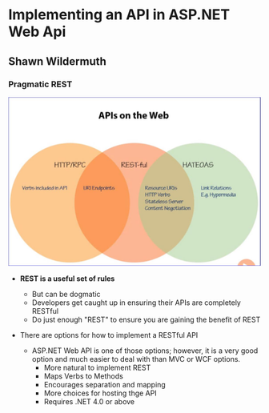 # Implementing an API in ASP.NET Web Api

## Shawn Wildermuth

### Pragmatic REST

![API's on the Web](APIsOntheWeb.jpg)

- **REST is a useful set of rules**
  - But can be dogmatic
  - Developers get caught up in ensuring their APIs are completely RESTful
  - Do just enough "REST" to ensure you are gaining the benefit of REST

- There are options for how to implement a RESTful API
  - ASP.NET Web API is one of those options; however, it is a very good option and much easier to deal with than MVC or WCF options.
    - More natural to implement REST
    - Maps Verbs to Methods
    - Encourages separation and mapping
    - More choices for hosting thge API
    - Requires .NET 4.0 or above
  